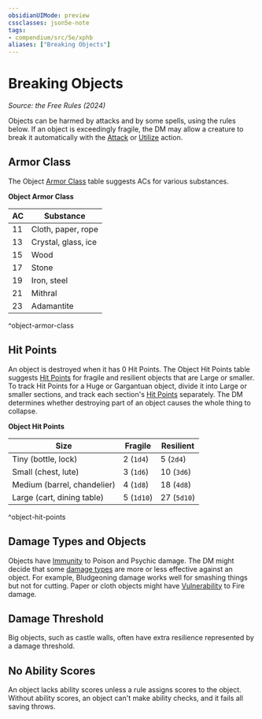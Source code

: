 ```yaml
---
obsidianUIMode: preview
cssclasses: json5e-note
tags:
- compendium/src/5e/xphb
aliases: ["Breaking Objects"]
---
```

# Breaking Objects
*Source: the Free Rules (2024)* 

Objects can be harmed by attacks and by some spells, using the rules below. If an object is exceedingly fragile, the DM may allow a creature to break it automatically with the [Attack](actions.md#Attack) or [Utilize](actions.md#Utilize) action.

## Armor Class

The Object [Armor Class](armor-class-xphb.md) table suggests ACs for various substances.

**Object Armor Class**

| AC | Substance |
|----|-----------|
| 11 | Cloth, paper, rope |
| 13 | Crystal, glass, ice |
| 15 | Wood |
| 17 | Stone |
| 19 | Iron, steel |
| 21 | Mithral |
| 23 | Adamantite |
^object-armor-class

## Hit Points

An object is destroyed when it has 0 Hit Points. The Object Hit Points table suggests [Hit Points](hit-points-xphb.md) for fragile and resilient objects that are Large or smaller. To track Hit Points for a Huge or Gargantuan object, divide it into Large or smaller sections, and track each section's [Hit Points](hit-points-xphb.md) separately. The DM determines whether destroying part of an object causes the whole thing to collapse.

**Object Hit Points**

| Size | Fragile | Resilient |
|------|---------|-----------|
| Tiny (bottle, lock) | 2 (`1d4`) | 5 (`2d4`) |
| Small (chest, lute) | 3 (`1d6`) | 10 (`3d6`) |
| Medium (barrel, chandelier) | 4 (`1d8`) | 18 (`4d8`) |
| Large (cart, dining table) | 5 (`1d10`) | 27 (`5d10`) |
^object-hit-points

## Damage Types and Objects

Objects have [Immunity](immunity-xphb.md) to Poison and Psychic damage. The DM might decide that some [damage types](damage-types-xphb.md) are more or less effective against an object. For example, Bludgeoning damage works well for smashing things but not for cutting. Paper or cloth objects might have [Vulnerability](vulnerability-xphb.md) to Fire damage.

## Damage Threshold

Big objects, such as castle walls, often have extra resilience represented by a damage threshold.

## No Ability Scores

An object lacks ability scores unless a rule assigns scores to the object. Without ability scores, an object can't make ability checks, and it fails all saving throws.